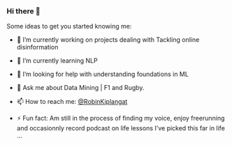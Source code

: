 ### Hi there 👋

<!--
**4bic/4bic** is a ✨ _special_ ✨ repository because its `README.md` (this file) appears on your GitHub profile. -->

Some ideas to get you started knowing me:

- 🔭 I’m currently working on projects dealing with Tackling online disinformation

- 🌱 I’m currently learning NLP

- 🤔 I’m looking for help with understanding foundations in ML

- 💬 Ask me about Data Mining | F1 and Rugby. 

- 📫 How to reach me: [@RobinKiplangat](https://twitter.com/RobinKiplangat)

- ⚡ Fun fact: Am still in the process of finding my voice,  enjoy freerunning and occasionnly record podcast
on life lessons I've picked this far in life ...
